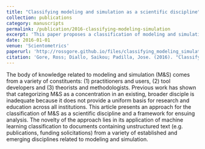 ```yaml
---
title: "Classifying modeling and simulation as a scientific discipline"
collection: publications
category: manuscripts
permalink: /publication/2016-classifying-modeling-simulation
excerpt: 'This paper proposes a classification of modeling and simulation as a scientific discipline.'
date: 2016-01-01
venue: 'Scientometrics'
paperurl: 'http://rossgore.github.io/files/classifying_modeling_simulation.pdf'
citation: 'Gore, Ross; Diallo, Saikou; Padilla, Jose. (2016). "Classifying modeling and simulation as a scientific discipline". <i>Scientometrics</i>. 109, 615-628.'
---
```

The body of knowledge related to modeling and simulation (M&S) comes from a variety of constituents: (1) practitioners and users, (2) tool developers and (3) theorists and methodologists. Previous work has shown that categorizing M&S as a concentration in an existing, broader disciple is inadequate because it does not provide a uniform basis for research and education across all institutions. This article presents an approach for the classification of M&S as a scientific discipline and a framework for ensuing analysis. The novelty of the approach lies in its application of machine learning classification to documents containing unstructured text (e.g. publications, funding solicitations) from a variety of established and emerging disciplines related to modeling and simulation. 
